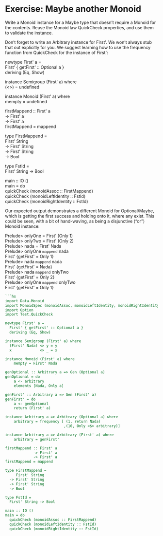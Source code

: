 # Exercise: Maybe another Monoid
Write a Monoid instance for a Maybe type that doesn’t require a Monoid for the contents. Reuse the Monoid law QuickCheck properties, and use them to validate the instance.  

Don’t forget to write an Arbitrary instance for First'. We won’t always stub that out explicitly for you. We suggest learning how to use the frequency function from QuickCheck for the instance of First':  

newtype First' a =  
  First' { getFirst' :: Optional a }  
  deriving (Eq, Show)  

instance Semigroup (First' a) where  
  (<>) = undefined  

instance Monoid (First' a) where  
  mempty = undefined  

firstMappend :: First' a  
             -> First' a  
             -> First' a  
firstMappend = mappend  

type FirstMappend =  
     First' String  
  -> First' String  
  -> First' String  
  -> Bool  

type FstId =  
  First' String -> Bool  

main :: IO ()  
main = do  
  quickCheck (monoidAssoc :: FirstMappend)  
  quickCheck (monoidLeftIdentity :: FstId)  
  quickCheck (monoidRightIdentity :: FstId)  

Our expected output demonstrates a different Monoid for
Optional/Maybe, which is getting the first success and holding onto it, where any exist. This could be seen, with a bit of hand-waving, as being a disjunctive (“or”) Monoid instance:  

Prelude> onlyOne = First' (Only 1)  
Prelude> onlyTwo = First' (Only 2)  
Prelude> nada = First' Nada  
Prelude> onlyOne `mappend` nada  
First' {getFirst' = Only 1}  
Prelude> nada `mappend` nada  
First' {getFirst' = Nada}  
Prelude> nada `mappend` onlyTwo  
First' {getFirst' = Only 2}  
Prelude> onlyOne `mappend` onlyTwo  
First' {getFirst' = Only 1}  

```hs
```hs
import Data.Monoid
import MonoidSpec (monoidAssoc, monoidLeftIdentity, monoidRightIdentity)
import Option
import Test.QuickCheck

newtype First' a =
  First' { getFirst' :: Optional a }
  deriving (Eq, Show)

instance Semigroup (First' a) where
  (First' Nada) <> y = y
  x             <> _ = x

instance Monoid (First' a) where
    mempty = First' Nada

genOptional :: Arbitrary a => Gen (Optional a)
genOptional = do
    a <- arbitrary
    elements [Nada, Only a]

genFirst' :: Arbitrary a => Gen (First' a)
genFirst' = do
    a <- genOptional
    return (First' a)

instance Arbitrary a => Arbitrary (Optional a) where
    arbitrary = frequency [ (1, return Nada)
                           ,(10, Only <$> arbitrary)]

instance Arbitrary a => Arbitrary (First' a) where
    arbitrary = genFirst'

firstMappend :: First' a
             -> First' a
             -> First' a
firstMappend = mappend

type FirstMappend =
     First' String
  -> First' String
  -> First' String
  -> Bool

type FstId =
  First' String -> Bool

main :: IO ()
main = do
  quickCheck (monoidAssoc :: FirstMappend)
  quickCheck (monoidLeftIdentity :: FstId)
  quickCheck (monoidRightIdentity :: FstId)
```